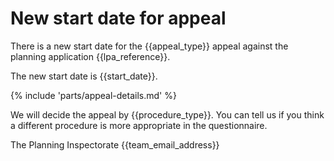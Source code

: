 # New start date for appeal

There is a new start date for the {{appeal_type}} appeal against the planning application {{lpa_reference}}.

The new start date is {{start_date}}.

{% include 'parts/appeal-details.md' %}

We will decide the appeal by {{procedure_type}}. You can tell us if you think a different procedure is more appropriate in the questionnaire.

The Planning Inspectorate
{{team_email_address}}

